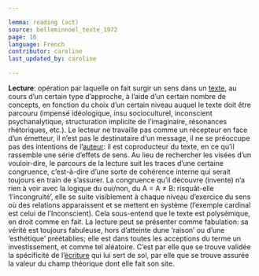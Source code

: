 ```yaml
---

lemma: reading (act)
source: belleminnoel_texte_1972
page: 16
language: French
contributor: caroline
last_updated_by: caroline

---
```


**Lecture**: opération par laquelle on fait surgir un sens dans un [texte](text.html), au cours d’un certain type d’approche, à l’aide d’un certain nombre de concepts, en fonction du choix d’un certain niveau auquel le texte doit être parcouru (impensé idéologique, insu socioculturel, inconscient psychanalytique, structuration implicite de l’imaginaire, résonances rhétoriques, etc.). Le lecteur ne travaille pas comme un récepteur en face d’un émetteur, il n’est pas le destinataire d‘un message, il ne se préoccupe pas des intentions de l’[auteur](author.html): il est coproducteur du texte, en ce qu’il rassemble une série d’effets de sens. Au lieu de rechercher les visées d’un vouloir-dire, le parcours de la lecture suit les traces d’une certaine congruence, c’est-à-dire d’une sorte de cohérence interne qui serait toujours en train de s’assurer. La congruence qu’il découvre (invente) n’a rien à voir avec la logique du oui/non, du A = A ≠ B: risquât-elle ‘l’incongruité’, elle se suite visiblement à chaque niveau d’exercice du sens où des relations apparaissent et se mettent en système (l’exemple cardinal est celui de l’Inconscient). Cela sous-entend que le texte est polysémique, en droit comme en fait. La lecture peut se présenter comme fabulation: sa vérité est toujours fabuleuse, hors d’atteinte dune ‘raison’ ou d’une ‘esthétique’ préétablies; elle est dans toutes les acceptions du terme un investissement, et comme tel aléatoire. C’est par elle que se trouve validée la spécificité de l’[écriture](writingProcess.html) qui lui sert de sol, par elle que se trouve assurée la valeur du champ théorique dont elle fait son site.

